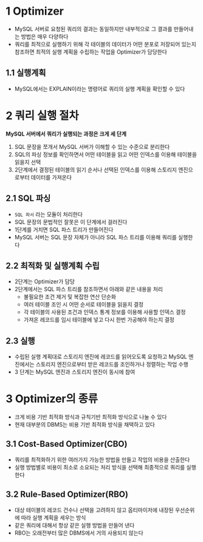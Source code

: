 # 1 Optimizer

* MySQL 서버로 요청된 쿼리의 결과는 동일하지만 내부적으로 그 결과를 만들어내는 방법은 매우 다양하다
* 쿼리를 최적으로 실행하기 위해 각 테이블의 데이터가 어떤 분포로 저장되어 있는지 참조하면 최적의 실행 계획을 수립하는 작업을 Optimizer가 담당한다



## 1.1 실행계획

* MySQL에서는 EXPLAIN이라는 명령어로 쿼리의 실행 계획을 확인할 수 있다



# 2 쿼리 실행 절차

**MySQL 서버에서 쿼리가 실행되는 과정은 크게 세 단계**

1. SQL 문장을 쪼개서 MySQL 서버가 이해할 수 있는 수준으로 분리한다
2. SQL의 파싱 정보를 확인하면서 어떤 테이블을 읽고 어떤 인덱스를 이용해 테이블을 읽을지 선택
3. 2단계에서 결정된 테이블의 읽기 순서나 선택된 인덱스를 이용해 스토리지 엔진으로부터 데이터를 가져온다



## 2.1 SQL 파싱

* `SQL 파서` 라는 모듈이 처리한다
* SQL 문장의 문법적인 잘못은 이 단계에서 걸러진다
* 1단계를 거치면 SQL 파스 트리가 만들어진다
* MySQL 서버는 SQL 문장 자체가 아니라 SQL 파스 트리를 이용해 쿼리를 실행한다



## 2.2 최적화 및 실행계획 수립

* 2단계는 Optimizer가 담당
* 2단계에서는 SQL 파스 트리를 참조하면서 아래와 같은 내용을 처리
  * 불필요한 조건 제거 및 복잡한 연산 단순화
  * 여러 테이블 조인 시 어떤 순서로 테이블을 읽을지 결정
  * 각 테이블의 사용된 조건과 인덱스 통계 정보를 이용해 사용할 인덱스 결정
  * 가져온 레코드를 임시 테이블에 넣고 다시 한번 가공해야 하는지 결정



## 2.3 실행

* 수립된 실행 계획대로 스토리지 엔진에 레코드를 읽어오도록 요청하고 MySQL 엔진에서는 스토리지 엔진으로부터 받은 레코드를 조인하거나 정렬하는 작업 수행
* 3 단계는 MySQL 엔진과 스토리지 엔진이 동시에 참여



# 3 Optimizer의 종류

* 크게 비용 기반 최적화 방식과 규칙기반 최적화 방식으로 나눌 수 있다
* 현재 대부분의 DBMS는 비용 기반 최적화 방식을 채택하고 있다



## 3.1 Cost-Based Optimizer(CBO)

* 쿼리를 최적화하기 위한 여러가지 가능한 방법을 만들고 작업의 비용을 산출한다
* 실행 방법별로 비용이 최소로 소요되는 처리 방식을 선택해 최종적으로 쿼리를 실행한다



## 3.2 Rule-Based Optimizer(RBO)

* 대상 테이블의 레코드 건수나 선택을 고려하지 않고 옵티마이저에 내장된 우선순위에 따라 실행 계획을 세우는 방식
* 같은 쿼리에 대해서 항상 같은 실행 방법을 만들어 낸다
* RBO는 오래전부터 많은 DBMS에서 거의 사용되지 않는다

